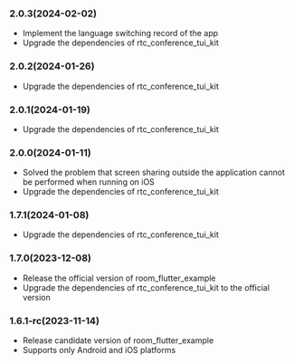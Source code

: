 ### 2.0.3(2024-02-02)

- Implement the language switching record of the app
- Upgrade the dependencies of rtc_conference_tui_kit

### 2.0.2(2024-01-26)

- Upgrade the dependencies of rtc_conference_tui_kit

### 2.0.1(2024-01-19)

- Upgrade the dependencies of rtc_conference_tui_kit

### 2.0.0(2024-01-11)

- Solved the problem that screen sharing outside the application cannot be performed when running on iOS
- Upgrade the dependencies of rtc_conference_tui_kit

### 1.7.1(2024-01-08)

- Upgrade the dependencies of rtc_conference_tui_kit

### 1.7.0(2023-12-08)

- Release the official version of room_flutter_example
- Upgrade the dependencies of rtc_conference_tui_kit to the official version

### 1.6.1-rc(2023-11-14)

- Release candidate version of room_flutter_example
- Supports only Android and iOS platforms
